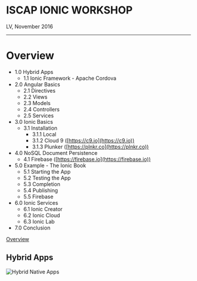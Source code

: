 # ISCAP IONIC WORKSHOP

LV, November 2016

----

# Overview 

* 1.0 Hybrid Apps 
  * 1.1 Ionic Framework - Apache Cordova
* 2.0 Angular Basics
  * 2.1 Directives
  * 2.2 Views
  * 2.3 Models
  * 2.4 Controllers
  * 2.5 Services
* 3.0 Ionic Basics
  * 3.1 Installation
    * 3.1.1 Local
    * 3.1.2 Cloud 9 ([https://c9.io](https://c9.io))
    * 3.1.3 Plunker ([https://plnkr.co](https://plnkr.co))
* 4.0 NoSQL Document Persistence
  * 4.1 Firebase ([https://firebase.io](https://firebase.io))
* 5.0 Example - The Ionic Book
  * 5.1 Starting the App
  * 5.2 Testing the App
  * 5.3 Completion
  * 5.4 Publishing
  * 5.5 Firebase
* 6.0 Ionic Services
  * 6.1 Ionic Creator
  * 6.2 Ionic Cloud
  * 6.3 Ionic Lab
* 7.0 Conclusion


[Overview](#overview)

## Hybrid Apps

![Hybrid Native Apps](http://i39.photobucket.com/albums/e188/ahuimanu/native_html_hybrid_apps_zpsof5lyoh7.jpg)